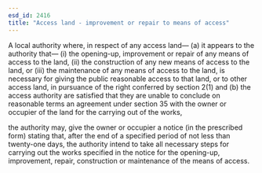 ```yaml
---
esd_id: 2416
title: "Access land - improvement or repair to means of access"
---
```


A local authority where, in respect of any access land—
(a) it appears to the authority that—
(i) the opening-up, improvement or repair of any means of access to the land,
(ii) the construction of any new means of access to the land, or
(iii) the maintenance of any means of access to the land,
is necessary for giving the public reasonable access to that land, or to other access land, in pursuance of the right conferred by  section 2(1) and
(b) the access authority are satisfied that they are unable to conclude on reasonable terms an agreement under section 35 with the owner or occupier of the land for the carrying out of the works,

the authority may, give the owner or occupier a notice (in the prescribed form) stating that, after the end of a specified period of not less than twenty-one days, the authority intend to take all necessary steps for carrying out the works specified in the notice for the opening-up, improvement, repair, construction or maintenance of the means of access.

